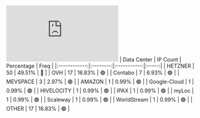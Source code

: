 ![Diagramm](https://github.com/obajay/StateSync-snapshots/blob/main/Projects/Rebus/1/README.md)
| Data Center | IP Count | Percentage | Freq |
|:------------:|:--------:|:-----------:|:-----:|
| HETZNER | 50 | 49.51% | 🔴 |
| OVH | 17 | 16.83% | 🟢 |
| Contabo | 7 | 6.93% | 🟢 |
| MEVSPACE | 3 | 2.97% | 🟢 |
| AMAZON | 1 | 0.99% | 🟢 |
| Google-Cloud | 1 | 0.99% | 🟢 |
| HIVELOCITY | 1 | 0.99% | 🟢 |
| IPAX | 1 | 0.99% | 🟢 |
| myLoc | 1 | 0.99% | 🟢 |
| Scaleway | 1 | 0.99% | 🟢 |
| WorldStream | 1 | 0.99% | 🟢 |
| OTHER | 17 | 16.83% | 🟢 |